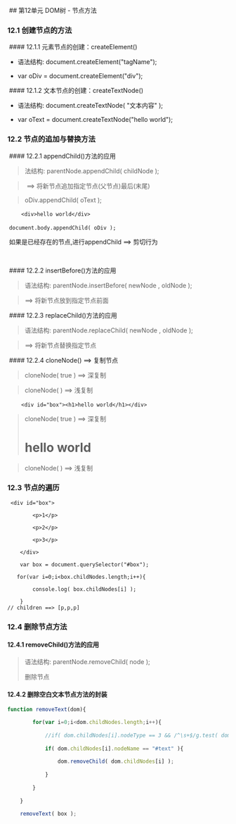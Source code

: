 ​                ## 第12单元   DOM树 - 节点方法

### 12.1 创建节点的方法

​    #### 12.1.1 元素节点的创建：createElement()

*  语法结构: document.createElement("tagName");

*  var oDiv = document.createElement("div");

​    #### 12.1.2 文本节点的创建：createTextNode()

* 语法结构: document.createTextNode( "文本内容" );

* var oText = document.createTextNode("hello world");

### 12.2 节点的追加与替换方法

​    #### 12.2.1 appendChild()方法的应用

> 法结构: parentNode.appendChild( childNode );

> ​        ==> 将新节点追加指定节点(父节点)最后(末尾)

> oDiv.appendChild( oText );

        `<div>hello world</div>`

​        `document.body.appendChild( oDiv );`

​        如果是已经存在的节点,进行appendChild ==> 剪切行为

​    

​    #### 12.2.2 insertBefore()方法的应用

> 语法结构: parentNode.insertBefore( newNode , oldNode );

>  ==> 将新节点放到指定节点前面

​    #### 12.2.3 replaceChild()方法的应用

> 语法结构: parentNode.replaceChild( newNode , oldNode );

> ==> 将新节点替换指定节点

​    #### 12.2.4 cloneNode() ==> 复制节点

> cloneNode( true ) ==> 深复制

> cloneNode(  ) ==> 浅复制

        `<div id="box"><h1>hello world</h1></div>`

> cloneNode( true ) ==> 深复制<div id="box"><h1>hello world</h1></div>

> cloneNode(  ) ==> 浅复制<div id="box"></div>

### 12.3 节点的遍历


     <div id="box">
    
            <p>1</p>
    
            <p>2</p>
    
            <p>3</p>
    
        </div>
        
        var box = document.querySelector("#box");
    
       for(var i=0;i<box.childNodes.length;i++){
    
            console.log( box.childNodes[i] );
        
        }
    // children ==> [p,p,p]

### 12.4 删除节点方法

#### 12.4.1  removeChild()方法的应用

> 语法结构: parentNode.removeChild( node );
>
>  删除节点

#### 12.4.2  删除空白文本节点方法的封装

   




```javascript
function removeText(dom){

        for(var i=0;i<dom.childNodes.length;i++){
    
            //if( dom.childNodes[i].nodeType == 3 && /^\s+$/g.test( dom.childNodes[i].nodeValue ) ){
    
            if( dom.childNodes[i].nodeName == "#text" ){
    
                dom.removeChild( dom.childNodes[i] );
    
            }
    
        }
    
    }
    
    removeText( box );
```

